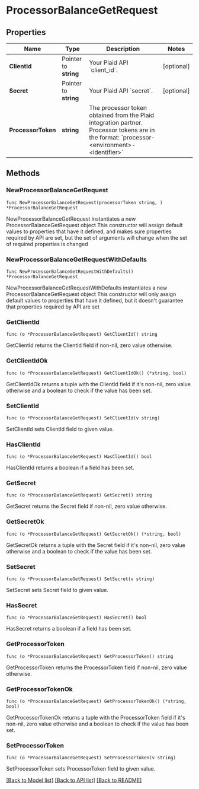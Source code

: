 # ProcessorBalanceGetRequest

## Properties

Name | Type | Description | Notes
------------ | ------------- | ------------- | -------------
**ClientId** | Pointer to **string** | Your Plaid API &#x60;client_id&#x60;. | [optional] 
**Secret** | Pointer to **string** | Your Plaid API &#x60;secret&#x60;. | [optional] 
**ProcessorToken** | **string** | The processor token obtained from the Plaid integration partner. Processor tokens are in the format: &#x60;processor-&lt;environment&gt;-&lt;identifier&gt;&#x60; | 

## Methods

### NewProcessorBalanceGetRequest

`func NewProcessorBalanceGetRequest(processorToken string, ) *ProcessorBalanceGetRequest`

NewProcessorBalanceGetRequest instantiates a new ProcessorBalanceGetRequest object
This constructor will assign default values to properties that have it defined,
and makes sure properties required by API are set, but the set of arguments
will change when the set of required properties is changed

### NewProcessorBalanceGetRequestWithDefaults

`func NewProcessorBalanceGetRequestWithDefaults() *ProcessorBalanceGetRequest`

NewProcessorBalanceGetRequestWithDefaults instantiates a new ProcessorBalanceGetRequest object
This constructor will only assign default values to properties that have it defined,
but it doesn't guarantee that properties required by API are set

### GetClientId

`func (o *ProcessorBalanceGetRequest) GetClientId() string`

GetClientId returns the ClientId field if non-nil, zero value otherwise.

### GetClientIdOk

`func (o *ProcessorBalanceGetRequest) GetClientIdOk() (*string, bool)`

GetClientIdOk returns a tuple with the ClientId field if it's non-nil, zero value otherwise
and a boolean to check if the value has been set.

### SetClientId

`func (o *ProcessorBalanceGetRequest) SetClientId(v string)`

SetClientId sets ClientId field to given value.

### HasClientId

`func (o *ProcessorBalanceGetRequest) HasClientId() bool`

HasClientId returns a boolean if a field has been set.

### GetSecret

`func (o *ProcessorBalanceGetRequest) GetSecret() string`

GetSecret returns the Secret field if non-nil, zero value otherwise.

### GetSecretOk

`func (o *ProcessorBalanceGetRequest) GetSecretOk() (*string, bool)`

GetSecretOk returns a tuple with the Secret field if it's non-nil, zero value otherwise
and a boolean to check if the value has been set.

### SetSecret

`func (o *ProcessorBalanceGetRequest) SetSecret(v string)`

SetSecret sets Secret field to given value.

### HasSecret

`func (o *ProcessorBalanceGetRequest) HasSecret() bool`

HasSecret returns a boolean if a field has been set.

### GetProcessorToken

`func (o *ProcessorBalanceGetRequest) GetProcessorToken() string`

GetProcessorToken returns the ProcessorToken field if non-nil, zero value otherwise.

### GetProcessorTokenOk

`func (o *ProcessorBalanceGetRequest) GetProcessorTokenOk() (*string, bool)`

GetProcessorTokenOk returns a tuple with the ProcessorToken field if it's non-nil, zero value otherwise
and a boolean to check if the value has been set.

### SetProcessorToken

`func (o *ProcessorBalanceGetRequest) SetProcessorToken(v string)`

SetProcessorToken sets ProcessorToken field to given value.



[[Back to Model list]](../README.md#documentation-for-models) [[Back to API list]](../README.md#documentation-for-api-endpoints) [[Back to README]](../README.md)


